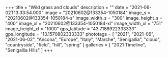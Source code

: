 +++
title = "Wild grass and clouds"
description = ""
date = "2021-06-02T13:33:54.000"
image = "20210602@133354-1050184"
image_s = "20210602@133354-1050184-s"
image_width_s = "300"
image_height_s = "400"
image_xl = "20210602@133354-1050184-xl"
image_width_xl = "751"
image_height_xl = "1000"
gps_latitude = "43.7188922333333"
gps_longitude = "13.1570802333333"
phototags = [ "2021", "2021-06", "2021-06-02", "Ancona", "Europe", "Italy", "Marche", "Senigallia", "cloud", "countryside", "field", "hill", "spring" ]
galleries = [ "2021 Timeline", "Senigallia Hills" ]
+++
